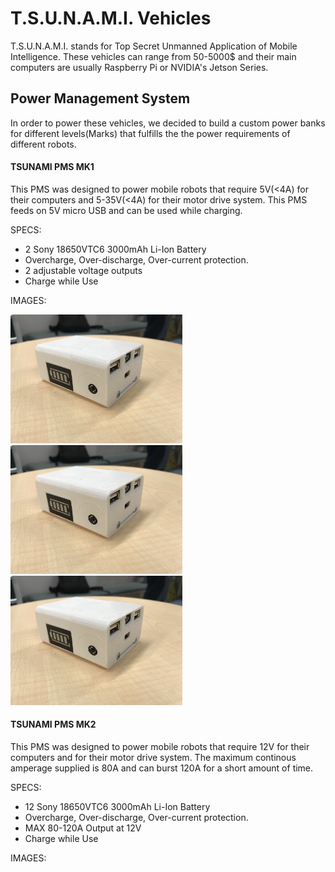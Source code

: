 # T.S.U.N.A.M.I. Vehicles

T.S.U.N.A.M.I. stands for Top Secret Unmanned Application of Mobile Intelligence. These vehicles can range from 50-5000$ and their main computers are usually Raspberry Pi or NVIDIA's Jetson Series. 

## Power Management System
In order to power these vehicles, we decided to build a custom power banks for different levels(Marks) that fulfills the the power requirements of different robots. 

#### TSUNAMI PMS MK1
This PMS was designed to power mobile robots that require 5V(<4A) for their computers and 5-35V(<4A) for their motor drive system. This PMS feeds on 5V micro USB and can be used while charging.

SPECS:
* 2 Sony 18650VTC6 3000mAh Li-Ion Battery  
* Overcharge, Over-discharge, Over-current protection.  
* 2 adjustable voltage outputs  
* Charge while Use

IMAGES:

<p float="left">
  <img src="https://github.com/GodOfKebab/T.S.U.N.A.M.I./blob/master/Media/IMG_0675.jpg" width="275" />
  <img src="https://github.com/GodOfKebab/T.S.U.N.A.M.I./blob/master/Media/IMG_0675.jpg" width="275" /> 
  <img src="https://github.com/GodOfKebab/T.S.U.N.A.M.I./blob/master/Media/IMG_0675.jpg" width="275" />
</p>


    
#### TSUNAMI PMS MK2
This PMS was designed to power mobile robots that require 12V for their computers and for their motor drive system. The maximum continous amperage supplied is 80A and can burst 120A for a short amount of time. 

SPECS:
* 12 Sony 18650VTC6 3000mAh Li-Ion Battery  
* Overcharge, Over-discharge, Over-current protection.  
* MAX 80-120A Output at 12V  
* Charge while Use

IMAGES:



